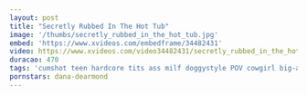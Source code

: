```yaml
---
layout: post
title: "Secretly Rubbed In The Hot Tub"
image: '/thumbs/secretly_rubbed_in_the_hot_tub.jpg'
embed: 'https://www.xvideos.com/embedframe/34482431'
video: https://www.xvideos.com/video34482431/secretly_rubbed_in_the_hot_tub_-_full_-_zzerz.com
duracao: 470
tags: 'cumshot teen hardcore tits ass milf doggystyle POV cowgirl big-ass reality big-tits stepfather big-boobs stepdad stepmom stepmother stepsister stepdaughter reality-porn'
pornstars: dana-dearmond
---
```

